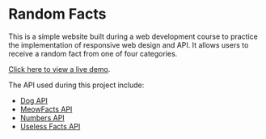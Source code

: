 # Random Facts
This is a simple website built during a web development course to practice the implementation of responsive web design and API. It allows users to receive a random fact from one of four categories.

[Click here to view a live demo](https://majagrys.github.io/Random-Facts/).

The API used during this project include:
* [Dog API](https://dogapi.dog/)
* [MeowFacts API](https://github.com/wh-iterabb-it/meowfacts)
* [Numbers API](http://numbersapi.com/)
* [Useless Facts API](https://uselessfacts.jsph.pl/)
